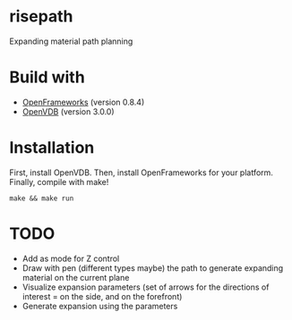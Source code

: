 # risepath
Expanding material path planning

# Build with

* [OpenFrameworks](http://http://openframeworks.cc) (version 0.8.4)
* [OpenVDB](http://http://www.openvdb.org) (version 3.0.0)

# Installation

First, install OpenVDB.
Then, install OpenFrameworks for your platform.
Finally, compile with make!

```
make && make run
```

# TODO

* Add <Ctrl> as mode for Z control
* Draw with pen (different types maybe) the path to generate expanding material on the current plane
* Visualize expansion parameters (set of arrows for the directions of interest = on the side, and on the forefront)
* Generate expansion using the parameters
